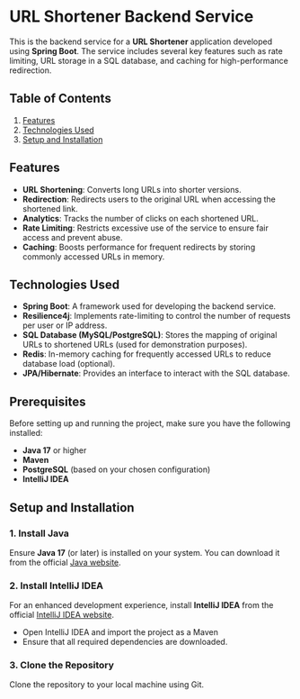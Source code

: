 # URL Shortener Backend Service

This is the backend service for a **URL Shortener** application developed using **Spring Boot**. The service includes several key features such as rate limiting, URL storage in a SQL database, and caching for high-performance redirection.

## Table of Contents

1. [Features](#features)
2. [Technologies Used](#technologies-used)
3. [Setup and Installation](#setup-and-installation)

## Features

- **URL Shortening**: Converts long URLs into shorter versions.
- **Redirection**: Redirects users to the original URL when accessing the shortened link.
- **Analytics**: Tracks the number of clicks on each shortened URL.
- **Rate Limiting**: Restricts excessive use of the service to ensure fair access and prevent abuse.
- **Caching**: Boosts performance for frequent redirects by storing commonly accessed URLs in memory.

## Technologies Used

- **Spring Boot**: A framework used for developing the backend service.
- **Resilience4j**: Implements rate-limiting to control the number of requests per user or IP address.
- **SQL Database (MySQL/PostgreSQL)**: Stores the mapping of original URLs to shortened URLs (used for demonstration purposes).
- **Redis**: In-memory caching for frequently accessed URLs to reduce database load (optional).
- **JPA/Hibernate**: Provides an interface to interact with the SQL database.

## Prerequisites

Before setting up and running the project, make sure you have the following installed:

- **Java 17** or higher
- **Maven**
- **PostgreSQL** (based on your chosen configuration)
- **IntelliJ IDEA**

## Setup and Installation

### 1. Install Java

Ensure **Java 17** (or later) is installed on your system. You can download it from the official [Java website](https://adoptopenjdk.net/).

### 2. Install IntelliJ IDEA

For an enhanced development experience, install **IntelliJ IDEA** from the official [IntelliJ IDEA website](https://www.jetbrains.com/idea/download/).

- Open IntelliJ IDEA and import the project as a Maven
- Ensure that all required dependencies are downloaded.

### 3. Clone the Repository

Clone the repository to your local machine using Git.

